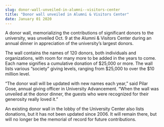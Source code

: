 ```yaml
---
slug: donor-wall-unveiled-in-alumni--visitors-center
title: "Donor wall unveiled in Alumni & Visitors Center"
date: January 01 2020
---
```


 
<p>
  A donor wall, memorializing the contributions of significant donors to the
  university, was unveiled Oct. 9 at the Alumni &amp; Visitors Center during an
  annual dinner in appreciation of the university’s largest donors.
</p>
<p>
  The wall contains the names of 120 donors, both individuals and organizations,
  with room for many more to be added in the years to come. Each name signifies
  a cumulative donation of $25,000 or more. The wall lists various “society”
  giving levels, ranging from $25,000 to over the $10 million level.
</p>
<p>
  “The donor wall will be updated with new names each year,” said Pilar Gose,
  annual giving officer in University Advancement. “When the wall was unveiled
  at the donor dinner, the guests who were recognized for their generosity
  really loved it.”
</p>
<p>
  An existing donor wall in the lobby of the University Center also lists
  donations, but it has not been updated since 2006. It will remain there, but
  will no longer be the memorial of record for future contributions.
</p>
 
